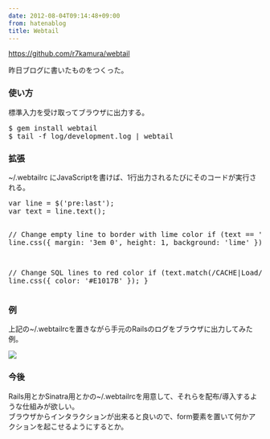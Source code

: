 ```yaml
---
date: 2012-08-04T09:14:48+09:00
from: hatenablog
title: Webtail
---
```


<p><a href="https://github.com/r7kamura/webtail">https://github.com/r7kamura/webtail</a></p><p>昨日ブログに書いたものをつくった。</p>

<div class="section">
    <h3>使い方</h3>
    <p>標準入力を受け取ってブラウザに出力する。</p>
<pre class="code" data-unlink>$ gem install webtail
$ tail -f log/development.log | webtail</pre>
</div>
<div class="section">
    <h3>拡張</h3>
    <p>~/.webtailrc にJavaScriptを書けば、1行出力されるたびにそのコードが実行される。</p>
<pre class="code" data-unlink>var line = $('pre:last');
var text = line.text();

// Change empty line to border with lime color
if (text == '\n') {
  line.css({
    margin: '3em 0',
    height: 1,
    background: 'lime'
  });
}

// Change SQL lines to red color
if (text.match(/CACHE|Load/)) {
  line.css({
    color: '#E1017B'
  });
}</pre>
</div>
<div class="section">
    <h3>例</h3>
    <p>上記の~/.webtailrcを置きながら手元のRailsのログをブラウザに出力してみた例。</p>
<p><img src="http://dl.dropbox.com/u/5978869/image/20120804_205402.png"></p>
<p></p>

</div>
<div class="section">
    <h3>今後</h3>
    <p>Rails用とかSinatra用とかの~/.webtailrcを用意して、それらを配布/導入するような仕組みが欲しい。<br>
ブラウザからインタラクションが出来ると良いので、form要素を置いて何かアクションを起こせるようにするとか。</p>

</div>
